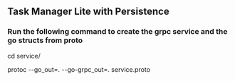 ## Task Manager Lite with Persistence

### Run the following command to create the grpc service and the go structs from proto
cd service/


protoc --go_out=. --go-grpc_out=. service.proto
